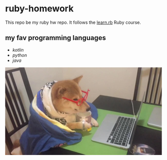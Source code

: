 # ruby-homework
This repo be my ruby hw repo. It follows the [learn.rb](https://github.com/monorkin/learn.rb) Ruby course.

## my fav programming languages
* _kotlin_
* _python_
* *java*

![shibe](shibe.jpg)
